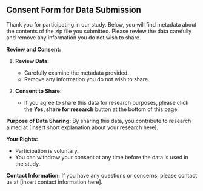 ## Consent Form for Data Submission

Thank you for participating in our study. Below, you will find metadata about the contents of the zip file you submitted. Please review the data carefully and remove any information you do not wish to share.

**Review and Consent:**

1. **Review Data:**
   - Carefully examine the metadata provided.
   - Remove any information you do not wish to share.

2. **Consent to Share:**
   - If you agree to share this data for research purposes, please click the **Yes, share for research** button at the bottom of this page.

**Purpose of Data Sharing:**
By sharing this data, you contribute to research aimed at [insert short explanation about your research here].

**Your Rights:**
- Participation is voluntary.
- You can withdraw your consent at any time before the data is used in the study.

**Contact Information:**
If you have any questions or concerns, please contact us at [insert contact information here].

